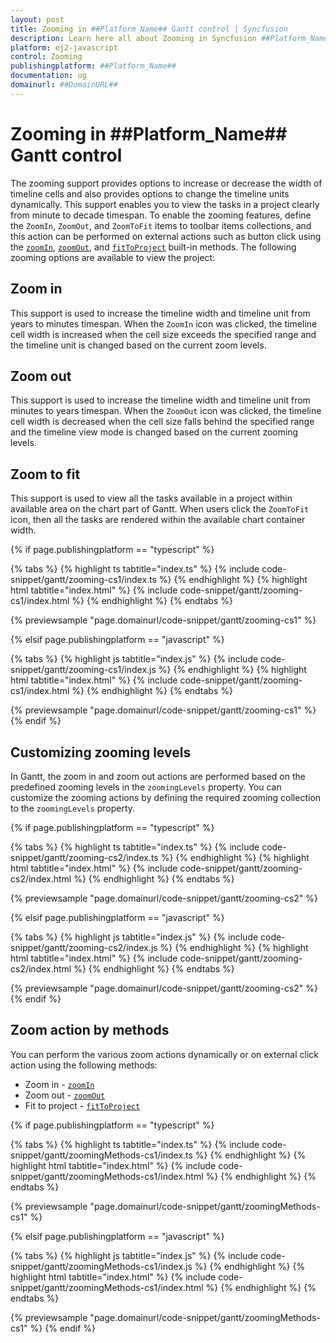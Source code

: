 ```yaml
---
layout: post
title: Zooming in ##Platform_Name## Gantt control | Syncfusion
description: Learn here all about Zooming in Syncfusion ##Platform_Name## Gantt control of Syncfusion Essential JS 2 and more.
platform: ej2-javascript
control: Zooming 
publishingplatform: ##Platform_Name##
documentation: ug
domainurl: ##DomainURL##
---
```


# Zooming in ##Platform_Name## Gantt control

The zooming support provides options to increase or decrease the width of timeline cells and also provides options to change the timeline units dynamically. This support enables you to view the tasks in a project clearly from minute to decade timespan. To enable the zooming features, define the `ZoomIn`, `ZoomOut`, and `ZoomToFit` items to toolbar items collections, and this action can be performed on external actions such as button click using the [`zoomIn`](../../api/gantt/#zoomin), [`zoomOut`](../../api/gantt/#zoomout), and [`fitToProject`](../../api/gantt/#fittoproject) built-in methods. The following zooming options are available to view the project:

## Zoom in

This support is used to increase the timeline width and timeline unit from years to minutes timespan. When the `ZoomIn` icon was clicked, the timeline cell width is increased when the cell size exceeds the specified range and the timeline unit is changed based on the current zoom levels.

## Zoom out

This support is used to increase the timeline width and timeline unit from minutes to years timespan. When the `ZoomOut` icon was clicked, the timeline cell width is decreased when the cell size falls behind the specified range and the timeline view mode is changed based on the current zooming levels.

## Zoom to fit

This support is used to view all the tasks available in a project within available area on the chart part of Gantt. When users click the `ZoomToFit` icon, then all the tasks are rendered within the available chart container width.

{% if page.publishingplatform == "typescript" %}

 {% tabs %}
{% highlight ts tabtitle="index.ts" %}
{% include code-snippet/gantt/zooming-cs1/index.ts %}
{% endhighlight %}
{% highlight html tabtitle="index.html" %}
{% include code-snippet/gantt/zooming-cs1/index.html %}
{% endhighlight %}
{% endtabs %}
        
{% previewsample "page.domainurl/code-snippet/gantt/zooming-cs1" %}

{% elsif page.publishingplatform == "javascript" %}

{% tabs %}
{% highlight js tabtitle="index.js" %}
{% include code-snippet/gantt/zooming-cs1/index.js %}
{% endhighlight %}
{% highlight html tabtitle="index.html" %}
{% include code-snippet/gantt/zooming-cs1/index.html %}
{% endhighlight %}
{% endtabs %}

{% previewsample "page.domainurl/code-snippet/gantt/zooming-cs1" %}
{% endif %}

## Customizing zooming levels

In Gantt, the zoom in and zoom out actions are performed based on the predefined zooming levels in the `zoomingLevels` property. You can customize the zooming actions by defining the required zooming collection to the `zoomingLevels` property.

{% if page.publishingplatform == "typescript" %}

 {% tabs %}
{% highlight ts tabtitle="index.ts" %}
{% include code-snippet/gantt/zooming-cs2/index.ts %}
{% endhighlight %}
{% highlight html tabtitle="index.html" %}
{% include code-snippet/gantt/zooming-cs2/index.html %}
{% endhighlight %}
{% endtabs %}
        
{% previewsample "page.domainurl/code-snippet/gantt/zooming-cs2" %}

{% elsif page.publishingplatform == "javascript" %}

{% tabs %}
{% highlight js tabtitle="index.js" %}
{% include code-snippet/gantt/zooming-cs2/index.js %}
{% endhighlight %}
{% highlight html tabtitle="index.html" %}
{% include code-snippet/gantt/zooming-cs2/index.html %}
{% endhighlight %}
{% endtabs %}

{% previewsample "page.domainurl/code-snippet/gantt/zooming-cs2" %}
{% endif %}

## Zoom action by methods

You can perform the various zoom actions dynamically or on external click action using the following methods:
* Zoom in - [`zoomIn`](../../api/gantt/#zoomin)
* Zoom out - [`zoomOut`](../../api/gantt/#zoomout)
* Fit to project - [`fitToProject`](../../api/gantt/#fittoproject)

{% if page.publishingplatform == "typescript" %}

 {% tabs %}
{% highlight ts tabtitle="index.ts" %}
{% include code-snippet/gantt/zoomingMethods-cs1/index.ts %}
{% endhighlight %}
{% highlight html tabtitle="index.html" %}
{% include code-snippet/gantt/zoomingMethods-cs1/index.html %}
{% endhighlight %}
{% endtabs %}
        
{% previewsample "page.domainurl/code-snippet/gantt/zoomingMethods-cs1" %}

{% elsif page.publishingplatform == "javascript" %}

{% tabs %}
{% highlight js tabtitle="index.js" %}
{% include code-snippet/gantt/zoomingMethods-cs1/index.js %}
{% endhighlight %}
{% highlight html tabtitle="index.html" %}
{% include code-snippet/gantt/zoomingMethods-cs1/index.html %}
{% endhighlight %}
{% endtabs %}

{% previewsample "page.domainurl/code-snippet/gantt/zoomingMethods-cs1" %}
{% endif %}